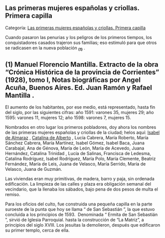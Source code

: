 ## Las primeras mujeres españolas y criollas. Primera capilla

Categoría: [Las primeras mujeres españolas y criollas. Primera capilla](http://descubrircorrientes.com.ar/2012/index.php/1412-historia-desde-el-origen-hasta-1814/corrientes-colonial-primeras-noticias/las-primeras-mujeres-espanolas-y-criollas-primera-capilla)

Cuando pasaron las penurias y los peligros de los primeros tiempos, los conquistadores casados trajeron sus familias; eso estimuló para que otros se radicasen en la nueva población <sub><strong><span><span>(1)</span></span></strong></sub> .

## **(1)** **Manuel Florencio Mantilla. Extracto de la obra “Crónica Histórica de la provincia de Corrientes” (1928), tomo I, Notas biográficas por Angel Acuña, Buenos Aires. Ed. Juan Ramón y Rafael Mantilla** **.**

El aumento de los habitantes, por ese medio, está representado, hasta fin del siglo, por las siguientes cifras: año 1591: varones 35, mujeres 29; año 1595: varones 11, mujeres 12; año 1598: varones 7, mujeres 15.

Nombrados en otro lugar los primeros pobladores, doy ahora los nombres de las primeras mujeres españolas y criollas de la ciudad; helos aquí: [Isabel de Almaraz](http://descubrircorrientes.com.ar/2012/index.php/1412-historia-desde-el-origen-hasta-1814/corrientes-colonial-primeras-noticias/index.php?option=com_content&view=category&id=2664&Itemid=519) , [Catalina de Alberto](http://descubrircorrientes.com.ar/2012/index.php/1412-historia-desde-el-origen-hasta-1814/corrientes-colonial-primeras-noticias/index.php?option=com_content&view=category&id=2657&Itemid=519) , Lucía Cabrera, María Roberto, María Sánchez Cabrera, María Martínez, Isabel Gómez, Isabel Baca, Juana Carabajal, Ana de Génova, María de León, María de Acevedo, Juana Hernández, Catalina Trinidad , Lucía de Salinas, Francisca de Ledesma, Catalina Rodríguez, Isabel Rodríguez, María Polo, María Clemente, Beatriz Fernández, María de Leis, Juana de Velasco, María Serrido, María de Velasco, Juana de Guzmán.

Las viviendas eran muy primitivas, de madera, barro y paja, sin ordenada edificación. La limpieza de las calles y plaza era obligación semanal del vecindario, que la llenaba los sábados, bajo pena de dos pesos de multa el remiso.

Para los oficios del culto, fue construida una pequeña capilla en la parte suroeste de la punta que hoy se llama “ de San Sebastián ”, la que estuvo concluida a los principios de 1593.  Denominada “ Ermita de San Sebastián ”, sirvió de Iglesia Parroquial. hasta la construcción de “La Matriz”, a principios del siglo XVIII. Los jesuitas la demolieron, después que edificaron su primer templo, cerca de ella.